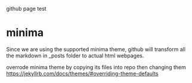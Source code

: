 github page test

# minima

Since we are using the supported minima theme,
github will transform all the markdown in \_posts folder to actual html webpages.



overrode minima theme by copying its files into repo then changing them
https://jekyllrb.com/docs/themes/#overriding-theme-defaults

